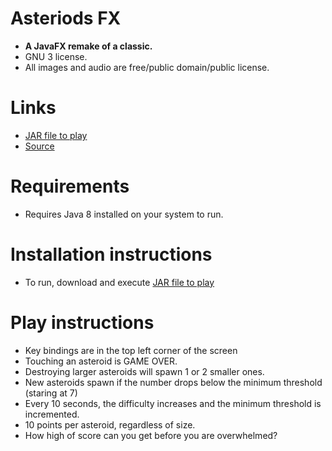 # Asteriods FX
* **A JavaFX remake of a classic.**
* GNU 3 license.
* All images and audio are free/public domain/public license.

# Links
* [JAR file to play](dist/AsteroidsFX.jar)
* [Source](src/asteroidsFX)

# Requirements
* Requires Java 8 installed on your system to run. 

# Installation instructions
* To run, download and execute [JAR file to play](dist/AsteroidsFX.jar) 

# Play instructions
* Key bindings are in the top left corner of the screen
* Touching an asteroid is GAME OVER.
* Destroying larger asteroids will spawn 1 or 2 smaller ones.
* New asteroids spawn if the number drops below the minimum threshold (staring at 7)
* Every 10 seconds, the difficulty increases and the minimum threshold is incremented.
* 10 points per asteroid, regardless of size.
* How high of score can you get before you are overwhelmed?

